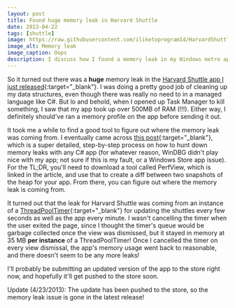 ```yaml
---
layout: post
title: Found huge memory leak in Harvard Shuttle
date: 2013-04-22
tags: [shuttle]
image: https://raw.githubusercontent.com/iliketoprogram14/HarvardShuttle/master/assets/live_tile.png
image_alt: Memory leak
image_caption: Oops
description: I discuss how I found a memory leak in my Windows metro app written in C#, using tools like PerfView and Visual Studio's built-in debugger.
---
```


So it turned out there was a **huge** memory leak in the [Harvard Shuttle app I just released](http://bit.ly/11ugIYE){:target="_blank"}. I was doing a pretty good job of cleaning up my data structures, even though there was really no need to in a managed language like C#. But lo and behold, when I opened up Task Manager to kill something, I saw that my app took up over 500MB of RAM (!!!). Either way, I definitely should've ran a memory profile on the app before sending it out.

It took me a while to find a good tool to figure out where the memory leak was coming from. I eventually came across [this post](https://msdn.microsoft.com/en-us/magazine/jj721593.aspx){:target="_blank"}, which is a super detailed, step-by-step process on how to hunt down memory leaks with any C# app (for whatever reason, WinDBG didn't play nice with my app; not sure if this is my fault, or a Windows Store app issue). For the TL;DR, you'll need to download a tool called PerfView, which is linked in the article, and use that to create a diff between two snapshots of the heap for your app. From there, you can figure out where the memory leak is coming from.

<!--more-->

It turned out that the leak for Harvard Shuttle was coming from an instance of a [ThreadPoolTimer](http://msdn.microsoft.com/en-us/library/windows/apps/windows.system.threading.threadpooltimer.aspx){:target="_blank"} for updating the shuttles every few seconds as well as the app every minute. I wasn't cancelling the timer when the user exited the page, since I thought the timer's queue would be garbage collected once the view was dismissed, but it stayed in memory at 35 MB **per instance** of a ThreadPoolTimer!  Once I cancelled the timer on every view dismissal, the app's memory usage went back to reasonable, and there doesn't seem to be any more leaks!

I'll probably be submitting an updated version of the app to the store right now, and hopefully it'll get pushed to the store soon.

Update (4/23/2013): The update has been pushed to the store, so the memory leak issue is gone in the latest release!